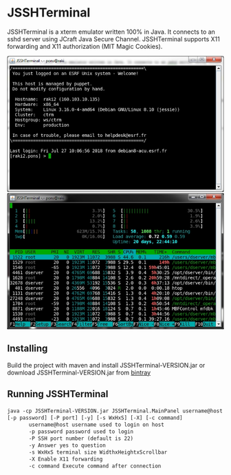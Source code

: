 # JSSHTerminal

JSSHTerminal is a xterm emulator written 100% in Java. It connects to an sshd server using JCraft Java Secure Channel.
JSSHTerminal supports X11 forwarding and X11 authorization (MIT Magic Cookies).

![JSSHTerminal](img/scr1.jpg)
![JSSHTerminal](img/scr2.jpg)

## Installing

Build the project with maven and install JSSHTerminal-VERSION.jar or download JSSHTerminal-VERSION.jar from [bintray](https://bintray.com/tango-controls/maven/JSSHTerminal)

## Running JSSHTerminal

```
java -cp JSSHTerminal-VERSION.jar JSSHTerminal.MainPanel username@host [-p password] [-P port] [-y] [-s WxHxS] [-X] [-c command]
       username@host username used to login on host
       -p password password used to login
       -P SSH port number (default is 22)
       -y Answer yes to question
       -s WxHxS terminal size WidthxHeightxScrollbar
       -X Enable X11 forwarding
       -c command Execute command after connection
```
